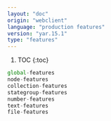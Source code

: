 ```yaml
---
layout: "doc"
origin: "webclient"
language: "production features"
version: "yar.15.1"
type: "features"
---
```


1. TOC
{:toc}

```js
global-features
node-features
collection-features
stategroup-features
number-features
text-features
file-features
```
